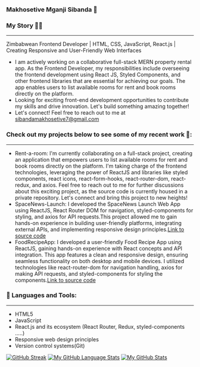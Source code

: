 ### Makhosetive Mganji Sibanda 👋

### My Story 🐱‍💻
------------------------------------------------------------------------------------------------------------------------------------------------------------
Zimbabwean Frontend Developer | HTML, CSS, JavaScript, React.js | Creating Responsive and User-Friendly Web Interfaces
  * I am actively working on a collaborative full-stack MERN property rental app. As the Frontend Developer, my responsibilities include overseeing the frontend development using React JS, Styled Components, and other frontend libraries that are essential for achieving our goals. The app enables users to list available rooms for rent and book rooms directly on the platform.
  * Looking for exciting front-end development opportunities to contribute my skills and drive innovation. Let's build something amazing together!
  * Let's connect! Feel free to reach out to me at sibandamakhosetive7@gmail.com

### Check out my projects below to see some of my recent work 🌟:
--------------------------------------------------------------------------------------------------------------------------------------------------------------------
* Rent-a-room: I'm currently collaborating on a full-stack project, creating an application that empowers users to list available rooms for rent and book rooms directly on the platform. I'm taking charge of the frontend technologies, leveraging the power of ReactJS and libraries like styled components, react icons, react-form-hooks, react-router-dom, react-redux, and axios. Feel free to reach out to me for further discussions about this exciting project, as the source code is currently housed in a private repository. Let's connect and bring this project to new heights!
* SpaceNews-Launch: I developed the SpaceNews Launch Web App using ReactJS, React Router DOM for navigation, styled-components for styling, and axios for API requests.This project allowed me to gain hands-on experience in building user-friendly platforms, integrating external APIs, and implementing responsive design principles.[Link to source code](https://github.com/Makhosetive7/SpaceNews-Launch)
* FoodRecipeApp: I developed a user-friendly Food Recipe App using ReactJS, gaining hands-on experience with React concepts and API integration. This app features a clean and responsive design, ensuring seamless functionality on both desktop and mobile devices. I utilized technologies like react-router-dom for navigation handling, axios for making API requests, and styled-components for styling the components.[Link to source code](https://github.com/Makhosetive7/react-recipe-app)

### 🚀 Languages and Tools:
-----------------------------------------------------------------------------------------------------------------------------------------------------------
* HTML5
* JavaScript
* React.js and its ecosystem (React Router, Redux, styled-components .....)
* Responsive web design principles
* Version control systems(Git)

[![GitHub Streak](https://streak-stats.demolab.com?user=Makhosetive7&theme=react&card_width=525)](https://git.io/streak-stats)
[![My GitHub Language Stats](https://github-readme-stats.vercel.app/api/top-langs/?username=Makhosetive7&langs_count=5&theme=tokyonight)]()
[![My GitHub Stats](https://github-readme-stats.vercel.app/api/?username=Makhosetive7&count_private=true&theme=tokyonight&showicons=true)]()

